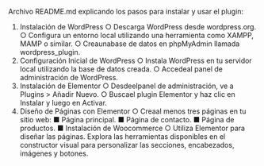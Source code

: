  Archivo README.md explicando los pasos para instalar y usar el plugin:
 1. Instalación de WordPress
 ○ Descarga WordPress desde wordpress.org.
 ○ Configura un entorno local utilizando una herramienta como XAMPP, MAMP
 o similar.
 ○ Creaunabase de datos en phpMyAdmin llamada wordpress_plugin.
 2. Configuración Inicial de WordPress
 ○ Instala WordPress en tu servidor local utilizando la base de datos creada.
 ○ Accedeal panel de administración de WordPress.
 3. Instalación de Elementor
 ○ Desdeelpanel de administración, ve a Plugins > Añadir Nuevo.
 ○ Buscael plugin Elementor y haz clic en Instalar y luego en Activar.
 4. Diseño de Páginas con Elementor
 ○ Creaal menos tres páginas en tu sitio web:
 ■ Página principal.
 ■ Página de contacto.
 ■ Página de productos.
 ■ Instalación de Woocommerce
 ○ Utiliza Elementor para diseñar las páginas. Explora las herramientas
 disponibles en el constructor visual para personalizar las secciones,
 encabezados, imágenes y botones.
